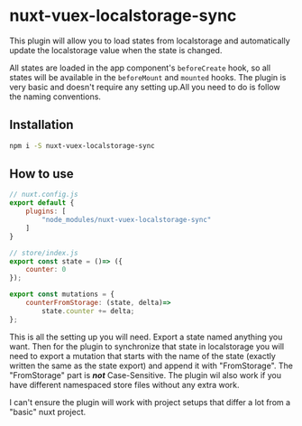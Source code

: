 # nuxt-vuex-localstorage-sync
This plugin will allow you to load states from localstorage and automatically update the localstorage value when the state is changed.

All states are loaded in the app component's `beforeCreate` hook, so all states will be available in the `beforeMount` and `mounted` hooks. The plugin is very basic and doesn't require any setting up.All you need to do is follow the naming conventions.

## Installation
```bash
npm i -S nuxt-vuex-localstorage-sync
```

## How to use
```js
// nuxt.config.js
export default {
    plugins: [
        "node_modules/nuxt-vuex-localstorage-sync"
    ]
}
```

```js
// store/index.js
export const state = ()=> ({
    counter: 0
});

export const mutations = {
    counterFromStorage: (state, delta)=>
        state.counter += delta;
};
```

This is all the setting up you will need. Export a state named anything you want. Then for the plugin to synchronize that state in localstorage you will need to export a mutation that starts with the name of the state (exactly written the same as the state export) and append it with "FromStorage". The "FromStorage" part is ***not*** Case-Sensitive. The plugin wil also work if you have different namespaced store files without any extra work.

I can't ensure the plugin will work with project setups that differ a lot from a "basic" nuxt project.